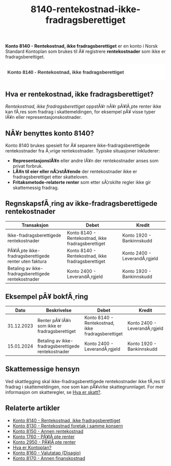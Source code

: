 ﻿---
title: "8140-rentekostnad-ikke-fradragsberettiget"
meta_title: "8140-rentekostnad-ikke-fradragsberettiget"
meta_description: "**Konto 8140 - Rentekostnad, ikke fradragsberettiget** er en konto i Norsk Standard Kontoplan som brukes til Ã¥ registrere **rentekostnader** som ikke er fradra..."
slug: 8140-rentekostnad-ikke-fradragsberettiget
type: blog
layout: pages/single
---

**Konto 8140 - Rentekostnad, ikke fradragsberettiget** er en konto i Norsk Standard Kontoplan som brukes til Ã¥ registrere **rentekostnader** som ikke er fradragsberettiget.

![Illustrasjon av konto 8140 Rentekostnad, ikke fradragsberettiget](8140-rentekostnad-ikke-fradragsberettiget-image.svg)

## Hva er rentekostnad, ikke fradragsberettiget?

*Rentekostnad, ikke fradragsberettiget* oppstÃ¥r nÃ¥r pÃ¥lÃ¸pte renter ikke kan fÃ¸res som fradrag i skattemeldingen, for eksempel pÃ¥ visse typer lÃ¥n eller representasjonskostnader.

## NÃ¥r benyttes konto 8140?

Konto 8140 brukes spesielt for Ã¥ separere ikke-fradragsberettigede rentekostnader fra Ã¸vrige rentekostnader. Typiske situasjoner inkluderer:

* **RepresentasjonslÃ¥n** eller andre lÃ¥n der rentekostnader anses som privat forbruk.
* **LÃ¥n til eier eller nÃ¦rstÃ¥ende** der rentekostnader ikke er fradragsberettiget etter skatteloven.
* **Fritaksmetode-relaterte renter** som etter sÃ¦rskilte regler ikke gir skattemessig fradrag.

## RegnskapsfÃ¸ring av ikke-fradragsberettigede rentekostnader

| Transaksjon                                        | Debet                                                         | Kredit                        |
|----------------------------------------------------|---------------------------------------------------------------|-------------------------------|
| Ikke-fradragsberettigede rentekostnader            | Konto 8140 - Rentekostnad, ikke fradragsberettiget            | Konto 1920 - Bankinnskudd     |
| PÃ¥lÃ¸pte ikke-fradragsberettigede renter uten faktura | Konto 8140 - Rentekostnad, ikke fradragsberettiget            | Konto 2400 - LeverandÃ¸rgjeld  |
| Betaling av ikke-fradragsberettigede rentekostnader | Konto 2400 - LeverandÃ¸rgjeld                                  | Konto 1920 - Bankinnskudd     |

## Eksempel pÃ¥ bokfÃ¸ring

| Dato       | Beskrivelse                                            | Debet                                                      | Kredit                          |
|------------|--------------------------------------------------------|------------------------------------------------------------|---------------------------------|
| 31.12.2023 | Renter pÃ¥ lÃ¥n som ikke er fradragsberettiget           | Konto 8140 - Rentekostnad, ikke fradragsberettiget         | Konto 2400 - LeverandÃ¸rgjeld    |
| 15.01.2024 | Betaling av ikke-fradragsberettigede rentekostnader    | Konto 2400 - LeverandÃ¸rgjeld                               | Konto 1920 - Bankinnskudd        |

## Skattemessige hensyn

Ved skattlegging skal ikke-fradragsberettigede rentekostnader ikke fÃ¸res til fradrag i skattemeldingen, noe som kan pÃ¥virke skattegrunnlaget. For mer informasjon om skatteregler, se [Hva er skatt?](/blogs/regnskap/hva-er-skatt "Hva er skatt? Oversikt over skatteregler i Norge").

## Relaterte artikler

* [Konto 8140 - Rentekostnad, ikke fradragsberettiget](/blogs/kontoplan/8140-rentekostnad-ikke-fradragsberettiget "Konto 8140 - Rentekostnad, ikke fradragsberettiget i Norsk Standard Kontoplan")
* [Konto 8130 - Rentekostnad foretak i samme konsern](/blogs/kontoplan/8130-rentekostnad-foretak-i-samme-konsern "Konto 8130 - Rentekostnad foretak i samme konsern")
* [Konto 8150 - Annen rentekostnad](/blogs/kontoplan/8150-annen-rentekostnad "Konto 8150 - Annen rentekostnad: Guide til andre rentekostnader")
* [Konto 1760 - PÃ¥lÃ¸pte renter](/blogs/kontoplan/1760-palopte-renter "Konto 1760 - PÃ¥lÃ¸pte renter: RegnskapsfÃ¸ring av pÃ¥lÃ¸pte renteutgifter")
* [Konto 2950 - PÃ¥lÃ¸pte renter](/blogs/kontoplan/2950-palopte-renter "Konto 2950 - PÃ¥lÃ¸pte renter: RegnskapsfÃ¸ring av pÃ¥lÃ¸pte renteutgifter")
* [Hva er Kontoplan?](/blogs/regnskap/hva-er-kontoplan "Hva er en Kontoplan? Komplett Guide til Kontoplaner i norsk regnskap")
* [Konto 8160 - Valutatap (Disagio)](/blogs/kontoplan/8160-valutatap-disagio "Konto 8160 - Valutatap (Disagio)")
* [Konto 8170 - Annen finanskostnad](/blogs/kontoplan/8170-annen-finanskostnad "Konto 8170 - Annen finanskostnad: Guide til andre finanskostnader")
